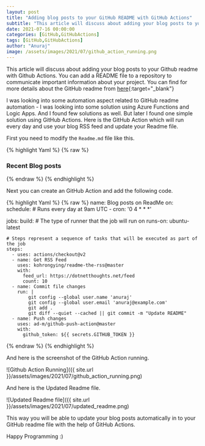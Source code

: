```yaml
---
layout: post
title: "Adding blog posts to your GitHub README with GitHub Actions"
subtitle: "This article will discuss about adding your blog posts to your Github readme with Github Actions."
date: 2021-07-16 00:00:00
categories: [GitHub,GitHubActions]
tags: [GitHub,GitHubActions]
author: "Anuraj"
image: /assets/images/2021/07/github_action_running.png
---
```

This article will discuss about adding your blog posts to your Github readme with Github Actions. You can add a README file to a repository to communicate important information about your project. You can find for more details about the GitHub readme from [here](https://docs.github.com/en/github/creating-cloning-and-archiving-repositories/creating-a-repository-on-github/about-readmes){:target="_blank"}

I was looking into some automation aspect related to GitHub readme automation - I was looking into some solution using Azure Functions and Logic Apps. And I found few solutions as well. But later I found one simple solution using GitHub Actions. Here is the GitHub Action which will run every day and use your blog RSS feed and update your Readme file.

First you need to modify the `Readme.md` file like this.

{% highlight Yaml %}
{% raw %}
### Recent Blog posts
<!-- BLOGPOSTS:START -->
<!-- BLOGPOSTS:END -->
{% endraw %}
{% endhighlight %}

Next you can create an GitHub Action and add the following code.

{% highlight Yaml %}
{% raw %}
name: Blog posts on ReadMe
on:
  schedule:
    # Runs every day at 9am UTC
    - cron: '0 4 * * *'

jobs:
  build:
    # The type of runner that the job will run on
    runs-on: ubuntu-latest

    # Steps represent a sequence of tasks that will be executed as part of the job
    steps:
      - uses: actions/checkout@v2
      - name: Get RSS Feed
        uses: kohrongying/readme-the-rss@master
        with:
          feed_url: https://dotnetthoughts.net/feed
          count: 10
      - name: Commit file changes
        run: |
            git config --global user.name 'anuraj'
            git config --global user.email 'anuraj@example.com'
            git add .
            git diff --quiet --cached || git commit -m "Update README"    
      - name: Push changes
        uses: ad-m/github-push-action@master
        with:
          github_token: ${{ secrets.GITHUB_TOKEN }}
{% endraw %}
{% endhighlight %}

And here is the screenshot of the GitHub Action running.

![Github Action Running]({{ site.url }}/assets/images/2021/07/github_action_running.png)

And here is the Updated Readme file.

![Updated Readme file]({{ site.url }}/assets/images/2021/07/updated_readme.png)

This way you will be able to update your blog posts automatically in to your GitHub readme file with the help of GitHub Actions.

Happy Programming :)